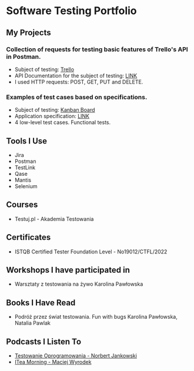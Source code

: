 # Software Testing Portfolio

## My Projects

### Collection of requests for testing basic features of Trello's API in Postman. 
* Subject of testing: [Trello](https://trello.com/)
* API Documentation for the subject of testing: [LINK](https://developer.atlassian.com/cloud/trello/rest/api-group-actions/)
* I used HTTP requests: POST, GET, PUT and DELETE.

### Examples of test cases based on specifications.
* Subject of testing: [Kanban Board](https://kanbanboard.pl/)
* Application specification: [LINK](https://docs.google.com/document/d/1dJNmQ5cth6uLBZSvkYNc9zBZEFhNNiJbhq86EUTpzmk/edit?usp=sharing)
* 4 low-level test cases. Functional tests.

## Tools I Use

* Jira 
* Postman
* TestLink 
* Qase
* Mantis
* Selenium 

## Courses

* Testuj.pl - Akademia Testowania

## Certificates

* ISTQB Certified Tester Foundation Level - No19012/CTFL/2022

## Workshops I have participated in

* Warsztaty z testowania na żywo Karolina Pawłowska

## Books I Have Read

* Podróż przez świat testowania. Fun with bugs Karolina Pawłowska, Natalia Pawlak

## Podcasts I Listen To

* [Testowanie Oprogramowania - Norbert Jankowski](https://podcasttestowanie.pl/)
* [ITea Morning - Maciej Wyrodek](https://www.youtube.com/@ITeaMorning)

